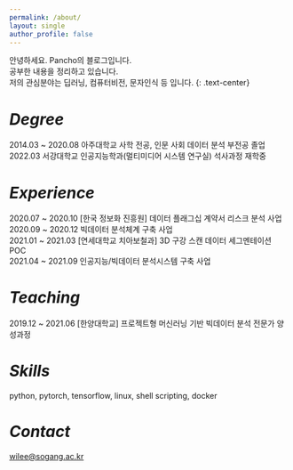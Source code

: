 ```yaml
---
permalink: /about/
layout: single
author_profile: false
---
```

          
                                 
안녕하세요. Pancho의 블로그입니다.     
공부한 내용을 정리하고 있습니다.    
저의 관심분야는 딥러닝, 컴퓨터비전, 문자인식 등 입니다. 
{: .text-center}     

# *Degree*
2014.03 ~ 2020.08 아주대학교 사학 전공, 인문 사회 데이터 분석 부전공 졸업     
2022.03           서강대학교 인공지능학과(멀티미디어 시스템 연구실) 석사과정 재학중

# *Experience*
2020.07 ~ 2020.10 [한국 정보화 진흥원] 데이터 플래그십 계약서 리스크 분석 사업    
2020.09 ~ 2020.12 빅데이터 분석체계 구축 사업     
2021.01 ~ 2021.03 [연세대학교 치아보철과] 3D 구강 스캔 데이터 세그멘테이션 POC        
2021.04 ~ 2021.09 인공지능/빅데이터 분석시스템 구축 사업       

# *Teaching*
2019.12 ~ 2021.06 [한양대학교] 프로젝트형 머신러닝 기반 빅데이터 분석 전문가 양성과정        

# *Skills*
python, pytorch, tensorflow, linux, shell scripting, docker

# *Contact*
wilee@sogang.ac.kr
